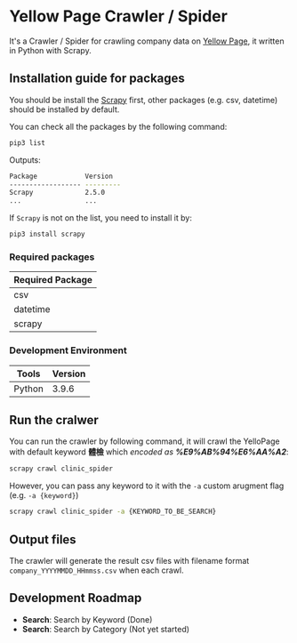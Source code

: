 # Yellow Page Crawler / Spider
It's a Crawler / Spider for crawling company data on [Yellow Page](https://www.yp.com.hk), it written in Python with Scrapy.

## Installation guide for packages

You should be install the [Scrapy](https://scrapy.org/) first, other packages (e.g. csv, datetime) should be installed by default.

You can check all the packages by the following command:
```sh 
pip3 list
```

Outputs: 
```sh
Package            Version
------------------ ---------
Scrapy             2.5.0
...                ...
```

If `Scrapy` is not on the list, you need to install it by:
```sh
pip3 install scrapy
```

### Required packages

Required Package|
----------------|
csv             |
datetime        |
scrapy          |

### Development Environment
Tools   | Version
--------|--------
Python  | 3.9.6

## Run the cralwer
You can run the crawler by following command, it will crawl the YelloPage with default keyword **體檢** which *encoded as __%E9%AB%94%E6%AA%A2__*:
```sh
scrapy crawl clinic_spider
```

However, you can pass any keyword to it with the `-a` custom arugment flag (e.g. `-a {keyword}`)
```sh
scrapy crawl clinic_spider -a {KEYWORD_TO_BE_SEARCH}
```

## Output files
The crawler will generate the result csv files with filename format `company_YYYYMMDD_HHmmss.csv` when each crawl.

## Development Roadmap
- **Search**: Search by Keyword     (Done)
- **Search**: Search by Category    (Not yet started)